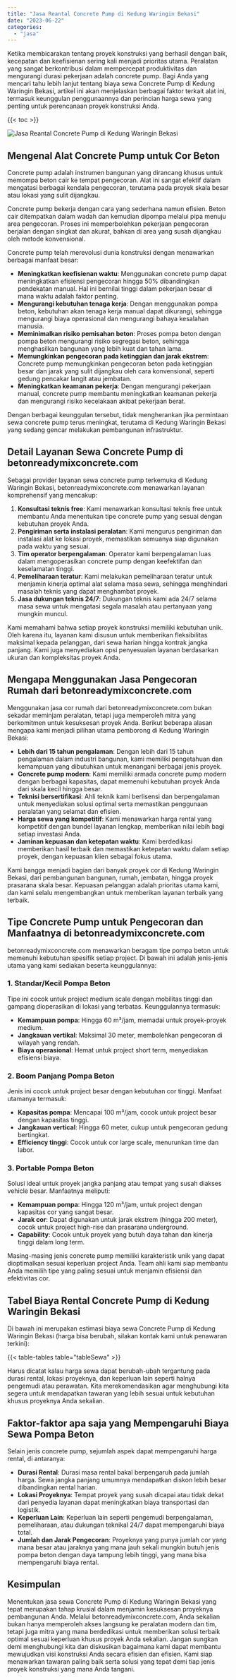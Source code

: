 ```yaml
---
title: "Jasa Reantal Concrete Pump di Kedung Waringin Bekasi"
date: "2023-06-22"
categories: 
  - "jasa"
---
```


Ketika membicarakan tentang proyek konstruksi yang berhasil dengan baik, kecepatan dan keefisienan sering kali menjadi prioritas utama. Peralatan yang sangat berkontribusi dalam mempercepat produktivitas dan mengurangi durasi pekerjaan adalah concrete pump. Bagi Anda yang mencari tahu lebih lanjut tentang biaya sewa Concrete Pump di Kedung Waringin Bekasi, artikel ini akan menjelaskan berbagai faktor terkait alat ini, termasuk keunggulan penggunaannya dan perincian harga sewa yang penting untuk perencanaan proyek konstruksi Anda.

{{< toc >}}

![Jasa Reantal Concrete Pump di Kedung Waringin Bekasi](https://betoncor8.github.io/pump/concrete-pump%20(11).png)

## Mengenal Alat Concrete Pump untuk Cor Beton

Concrete pump adalah instrumen bangunan yang dirancang khusus untuk memompa beton cair ke tempat pengecoran. Alat ini sangat efektif dalam mengatasi berbagai kendala pengecoran, terutama pada proyek skala besar atau lokasi yang sulit dijangkau.

Concrete pump bekerja dengan cara yang sederhana namun efisien. Beton cair ditempatkan dalam wadah dan kemudian dipompa melalui pipa menuju area pengecoran. Proses ini memperbolehkan pekerjaan pengecoran berjalan dengan singkat dan akurat, bahkan di area yang susah dijangkau oleh metode konvensional.

Concrete pump telah merevolusi dunia konstruksi dengan menawarkan berbagai manfaat besar:

- **Meningkatkan keefisienan waktu**: Menggunakan concrete pump dapat meningkatkan efisiensi pengecoran hingga 50% dibandingkan pendekatan manual. Hal ini bernilai tinggi dalam pekerjaan besar di mana waktu adalah faktor penting.
- **Mengurangi kebutuhan tenaga kerja**: Dengan menggunakan pompa beton, kebutuhan akan tenaga kerja manual dapat dikurangi, sehingga mengurangi biaya operasional dan mengurangi bahaya kesalahan manusia.
- **Meminimalkan risiko pemisahan beton**: Proses pompa beton dengan pompa beton mengurangi risiko segregasi beton, sehingga menghasilkan bangunan yang lebih kuat dan tahan lama.
- **Memungkinkan pengecoran pada ketinggian dan jarak ekstrem**: Concrete pump memungkinkan pengecoran beton pada ketinggian besar dan jarak yang sulit dijangkau oleh cara konvensional, seperti gedung pencakar langit atau jembatan.
- **Meningkatkan keamanan pekerja**: Dengan mengurangi pekerjaan manual, concrete pump membantu meningkatkan keamanan pekerja dan mengurangi risiko kecelakaan akibat pekerjaan berat.

Dengan berbagai keunggulan tersebut, tidak mengherankan jika permintaan sewa concrete pump terus meningkat, terutama di Kedung Waringin Bekasi yang sedang gencar melakukan pembangunan infrastruktur.

## Detail Layanan Sewa Concrete Pump di betonreadymixconcrete.com

Sebagai provider layanan sewa concrete pump terkemuka di Kedung Waringin Bekasi, betonreadymixconcrete.com menawarkan layanan komprehensif yang mencakup:

1. **Konsultasi teknis free**: Kami menawarkan konsultasi teknis free untuk membantu Anda menentukan tipe concrete pump yang sesuai dengan kebutuhan proyek Anda.
2. **Pengiriman serta instalasi peralatan**: Kami mengurus pengiriman dan instalasi alat ke lokasi proyek, memastikan semuanya siap digunakan pada waktu yang sesuai.
3. **Tim operator berpengalaman**: Operator kami berpengalaman luas dalam mengoperasikan concrete pump dengan keefektifan dan keselamatan tinggi.
4. **Pemeliharaan teratur**: Kami melakukan pemeliharaan teratur untuk menjamin kinerja optimal alat selama masa sewa, sehingga menghindari masalah teknis yang dapat menghambat proyek.
5. **Jasa dukungan teknis 24/7**: Dukungan teknis kami ada 24/7 selama masa sewa untuk mengatasi segala masalah atau pertanyaan yang mungkin muncul.

Kami memahami bahwa setiap proyek konstruksi memiliki kebutuhan unik. Oleh karena itu, layanan kami disusun untuk memberikan fleksibilitas maksimal kepada pelanggan, dari sewa harian hingga kontrak jangka panjang. Kami juga menyediakan opsi penyesuaian layanan berdasarkan ukuran dan kompleksitas proyek Anda.

## Mengapa Menggunakan Jasa Pengecoran Rumah dari betonreadymixconcrete.com

Menggunakan jasa cor rumah dari betonreadymixconcrete.com bukan sekadar meminjam peralatan, tetapi juga memperoleh mitra yang berkomitmen untuk kesuksesan proyek Anda. Berikut beberapa alasan mengapa kami menjadi pilihan utama pemborong di Kedung Waringin Bekasi:

- **Lebih dari 15 tahun pengalaman**: Dengan lebih dari 15 tahun pengalaman dalam industri bangunan, kami memiliki pengetahuan dan kemampuan yang dibutuhkan untuk menangani berbagai jenis proyek.
- **Concrete pump modern**: Kami memiliki armada concrete pump modern dengan berbagai kapasitas, dapat memenuhi kebutuhan proyek Anda dari skala kecil hingga besar.
- **Teknisi bersertifikasi**: Ahli teknik kami berlisensi dan berpengalaman untuk menyediakan solusi optimal serta memastikan penggunaan peralatan yang selamat dan efisien.
- **Harga sewa yang kompetitif**: Kami menawarkan harga rental yang kompetitif dengan bundel layanan lengkap, memberikan nilai lebih bagi setiap investasi Anda.
- **Jaminan kepuasan dan ketepatan waktu**: Kami berdedikasi memberikan hasil terbaik dan memastikan ketepatan waktu dalam setiap proyek, dengan kepuasan klien sebagai fokus utama.

Kami bangga menjadi bagian dari banyak proyek cor di Kedung Waringin Bekasi, dari pembangunan bangunan, rumah, jembatan, hingga proyek prasarana skala besar. Kepuasan pelanggan adalah prioritas utama kami, dan kami selalu mengembangkan untuk memberikan layanan terbaik yang terbaik.

## Tipe Concrete Pump untuk Pengecoran dan Manfaatnya di betonreadymixconcrete.com

betonreadymixconcrete.com menawarkan beragam tipe pompa beton untuk memenuhi kebutuhan spesifik setiap project. Di bawah ini adalah jenis-jenis utama yang kami sediakan beserta keunggulannya:

### 1\. Standar/Kecil Pompa Beton

Tipe ini cocok untuk project medium scale dengan mobilitas tinggi dan gampang dioperasikan di lokasi yang terbatas. Keunggulannya termasuk:

- **Kemampuan pompa**: Hingga 60 m³/jam, memadai untuk proyek-proyek medium.
- **Jangkauan vertikal**: Maksimal 30 meter, membolehkan pengecoran di wilayah yang rendah.
- **Biaya operasional**: Hemat untuk project short term, menyediakan efisiensi biaya.

### 2\. Boom Panjang Pompa Beton

Jenis ini cocok untuk project besar dengan kebutuhan cor tinggi. Manfaat utamanya termasuk:

- **Kapasitas pompa**: Mencapai 100 m³/jam, cocok untuk project besar dengan kapasitas tinggi.
- **Jangkauan vertical**: Hingga 60 meter, cukup untuk pengecoran gedung bertingkat.
- **Efficiency tinggi**: Cocok untuk cor large scale, menurunkan time dan labor.

### 3\. Portable Pompa Beton

Solusi ideal untuk proyek jangka panjang atau tempat yang susah diakses vehicle besar. Manfaatnya meliputi:

- **Kemampuan pompa**: Hingga 120 m³/jam, untuk project dengan kapasitas cor yang sangat besar.
- **Jarak cor**: Dapat digunakan untuk jarak ekstrem (hingga 200 meter), cocok untuk project high-rise dan prasarana underground.
- **Capability**: Cocok untuk proyek yang butuh daya tahan dan kinerja tinggi dalam long term.

Masing-masing jenis concrete pump memiliki karakteristik unik yang dapat dioptimalkan sesuai keperluan project Anda. Team ahli kami siap membantu Anda memilih tipe yang paling sesuai untuk menjamin efisiensi dan efektivitas cor.

## Tabel Biaya Rental Concrete Pump di Kedung Waringin Bekasi

Di bawah ini merupakan estimasi biaya sewa Concrete Pump di Kedung Waringin Bekasi (harga bisa berubah, silakan kontak kami untuk penawaran terkini):

{{< table-tables table="tableSewa" >}}

Harus dicatat kalau harga sewa dapat berubah-ubah tergantung pada durasi rental, lokasi proyeknya, dan keperluan lain seperti halnya pengemudi atau perawatan. Kita merekomendasikan agar menghubungi kita segera untuk mendapatkan tawaran yang lebih sesuai untuk kebutuhan khusus proyeknya Anda sekalian.

## Faktor-faktor apa saja yang Mempengaruhi Biaya Sewa Pompa Beton

Selain jenis concrete pump, sejumlah aspek dapat mempengaruhi harga rental, di antaranya:

- **Durasi Rental**: Durasi masa rental bakal berpengaruh pada jumlah harga. Sewa jangka panjang umumnya mendapatkan diskon lebih besar dibandingkan rental harian.
- **Lokasi Proyeknya**: Tempat proyek yang susah dicapai atau tidak dekat dari penyedia layanan dapat meningkatkan biaya transportasi dan logistik.
- **Keperluan Lain**: Keperluan lain seperti pengemudi berpengalaman, pemeliharaan, atau dukungan teknikal 24/7 dapat mempengaruhi biaya total.
- **Jumlah dan Jarak Pengecoran**: Proyeknya yang punya jumlah cor yang mana besar atau jaraknya yang mana jauh sekali mungkin butuh jenis pompa beton dengan daya tampung lebih tinggi, yang mana bisa mempengaruhi biaya rental.

## Kesimpulan

Menentukan jasa sewa Concrete Pump di Kedung Waringin Bekasi yang tepat merupakan tahap krusial dalam menjamin kesuksesan proyeknya pembangunan Anda. Melalui betonreadymixconcrete.com, Anda sekalian bukan hanya memperoleh akses langsung ke peralatan modern dan tim, tetapi juga mitra yang mana berdedikasi untuk memberikan solusi terbaik optimal sesuai keperluan khusus proyek Anda sekalian. Jangan sungkan demi menghubungi kita dan diskusikan bagaimana kami dapat membantu mewujudkan visi konstruksi Anda secara efisien dan efisien. Kami siap menawarkan tawaran paling baik serta solusi yang tepat demi tiap jenis proyek konstruksi yang mana Anda tangani.
